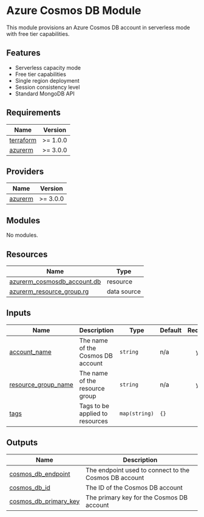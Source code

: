 # Azure Cosmos DB Module

This module provisions an Azure Cosmos DB account in serverless mode with free tier capabilities.

## Features

- Serverless capacity mode
- Free tier capabilities
- Single region deployment
- Session consistency level
- Standard MongoDB API

<!-- BEGINNING OF PRE-COMMIT-TERRAFORM DOCS HOOK -->
## Requirements

| Name | Version |
|------|---------|
| <a name="requirement_terraform"></a> [terraform](#requirement\_terraform) | >= 1.0.0 |
| <a name="requirement_azurerm"></a> [azurerm](#requirement\_azurerm) | >= 3.0.0 |

## Providers

| Name | Version |
|------|---------|
| <a name="provider_azurerm"></a> [azurerm](#provider\_azurerm) | >= 3.0.0 |

## Modules

No modules.

## Resources

| Name | Type |
|------|------|
| [azurerm_cosmosdb_account.db](https://registry.terraform.io/providers/hashicorp/azurerm/latest/docs/resources/cosmosdb_account) | resource |
| [azurerm_resource_group.rg](https://registry.terraform.io/providers/hashicorp/azurerm/latest/docs/data-sources/resource_group) | data source |

## Inputs

| Name | Description | Type | Default | Required |
|------|-------------|------|---------|:--------:|
| <a name="input_account_name"></a> [account\_name](#input\_account\_name) | The name of the Cosmos DB account | `string` | n/a | yes |
| <a name="input_resource_group_name"></a> [resource\_group\_name](#input\_resource\_group\_name) | The name of the resource group | `string` | n/a | yes |
| <a name="input_tags"></a> [tags](#input\_tags) | Tags to be applied to resources | `map(string)` | `{}` | no |

## Outputs

| Name | Description |
|------|-------------|
| <a name="output_cosmos_db_endpoint"></a> [cosmos\_db\_endpoint](#output\_cosmos\_db\_endpoint) | The endpoint used to connect to the Cosmos DB account |
| <a name="output_cosmos_db_id"></a> [cosmos\_db\_id](#output\_cosmos\_db\_id) | The ID of the Cosmos DB account |
| <a name="output_cosmos_db_primary_key"></a> [cosmos\_db\_primary\_key](#output\_cosmos\_db\_primary\_key) | The primary key for the Cosmos DB account |
<!-- END OF PRE-COMMIT-TERRAFORM DOCS HOOK -->

